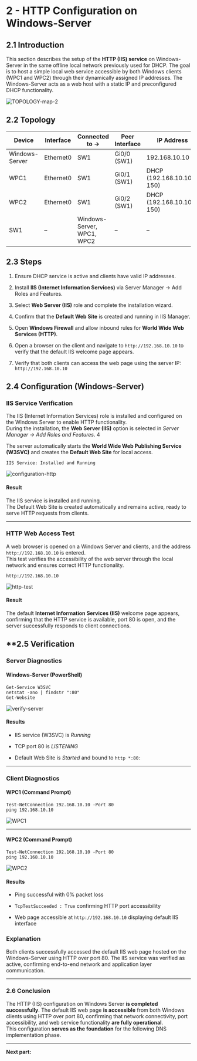 
# 2 - **HTTP Configuration on Windows-Server**

## **2.1 Introduction**  

This section describes the setup of the **HTTP (IIS) service** on Windows-Server in the same offline local network previously used for DHCP. The goal is to host a simple local web service accessible by both Windows clients (WPC1 and WPC2) through their dynamically assigned IP addresses. The Windows-Server acts as a web host with a static IP and preconfigured DHCP functionality.

![TOPOLOGY-map-2](images/Pasted%20image%2020251014215842.png)

## **2.2 Topology**

| Device         | Interface | Connected to →             | Peer Interface | IP Address                | Subnet Mask   |
| -------------- | --------- | -------------------------- | -------------- | ------------------------- | ------------- |
| Windows-Server | Ethernet0 | SW1                        | Gi0/0 (SW1)    | 192.168.10.10             | 255.255.255.0 |
| WPC1           | Ethernet0 | SW1                        | Gi0/1 (SW1)    | DHCP (192.168.10.100–150) | 255.255.255.0 |
| WPC2<br>       | Ethernet0 | SW1                        | Gi0/2 (SW1)    | DHCP (192.168.10.100–150) | 255.255.255.0 |
| SW1            | –         | Windows-Server, WPC1, WPC2 | –              | –                         | –             |




## **2.3 Steps**

1. Ensure DHCP service is active and clients have valid IP addresses.
    
2. Install **IIS (Internet Information Services)** via Server Manager → Add Roles and Features.
    
3. Select **Web Server (IIS)** role and complete the installation wizard.
    
4. Confirm that the **Default Web Site** is created and running in IIS Manager.
    
5. Open **Windows Firewall** and allow inbound rules for **World Wide Web Services (HTTP)**.
    
6. Open a browser on the client and navigate to `http://192.168.10.10` to verify that the default IIS welcome page appears.
    
7. Verify that both clients can access the web page using the server IP:  
    `http://192.168.10.10`
    



## **2.4 Configuration (Windows-Server)**

### **IIS Service Verification**

The IIS (Internet Information Services) role is installed and configured on the Windows Server to enable HTTP functionality.  
During the installation, the **Web Server (IIS)** option is selected in _Server Manager → Add Roles and Features_.  4

The server automatically starts the **World Wide Web Publishing Service (W3SVC)** and creates the **Default Web Site** for local access.



```
IIS Service: Installed and Running  
```
![configuration-http](images/Pasted%20image%2020251014204238.png)

#### **Result**

The IIS service is installed and running.  
The Default Web Site is created automatically and remains active, ready to serve HTTP requests from clients.

---

### **HTTP Web Access Test**

A web browser is opened on a Windows Server and clients, and the address `http://192.168.10.10` is entered.  
This test verifies the accessibility of the web server through the local network and ensures correct HTTP functionality.


```
http://192.168.10.10
```
![http-test](images/Pasted%20image%2020251014210527.png)

#### **Result** 

The default **Internet Information Services (IIS)** welcome page appears, confirming that the HTTP service is available, port 80 is open, and the server successfully responds to client connections.


## **2.5 Verification

### **Server Diagnostics**

#### Windows-Server (PowerShell)

```
Get-Service W3SVC
netstat -ano | findstr ":80"
Get-Website

```
![verify-server](images/Pasted%20image%2020251014211226.png)


#### **Results**

- IIS service (W3SVC) is _Running_
    
- TCP port 80 is _LISTENING_
    
- Default Web Site is _Started_ and bound to `http *:80:`

---

### **Client Diagnostics**

#### WPC1 (Command Prompt)

```
Test-NetConnection 192.168.10.10 -Port 80
ping 192.168.10.10
```
![WPC1](images/Pasted%20image%2020251014212250.png)


---

#### WPC2 (Command Prompt)

```
Test-NetConnection 192.168.10.10 -Port 80
ping 192.168.10.10
```
![WPC2](images/Pasted%20image%2020251014212526.png)


#### **Results**

- Ping successful with 0% packet loss
    
- `TcpTestSucceeded : True` confirming HTTP port accessibility
    
- Web page accessible at `http://192.168.10.10` displaying default IIS interface

### **Explanation**  

Both clients successfully accessed the default IIS web page hosted on the Windows-Server using HTTP over port 80. The IIS service was verified as active, confirming end-to-end network and application layer communication.


---


### 2.6 Conclusion

The HTTP (IIS) configuration on Windows Server **is completed successfully**.
The default IIS web page **is accessible** from both Windows clients using HTTP over port 80, confirming that network connectivity, port accessibility, and web service functionality **are fully operational**.  
This configuration **serves as the foundation** for the following DNS implementation phase.


---

**Next part:**